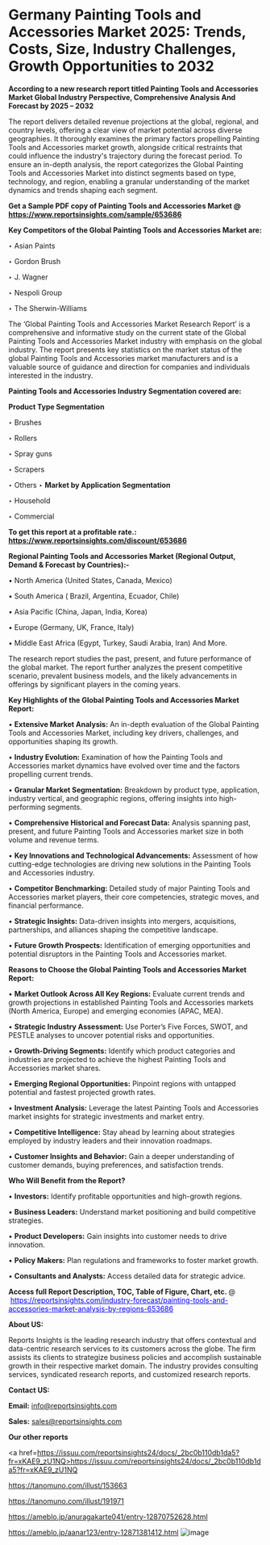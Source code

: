 # Germany Painting Tools and Accessories Market 2025: Trends, Costs, Size, Industry Challenges, Growth Opportunities to 2032

<strong>According to a new research report titled Painting Tools and Accessories Market Global Industry Perspective, Comprehensive Analysis And Forecast by 2025 – 2032</strong>

The report delivers detailed revenue projections at the global, regional, and country levels, offering a clear view of market potential across diverse geographies. It thoroughly examines the primary factors propelling Painting Tools and Accessories market growth, alongside critical restraints that could influence the industry's trajectory during the forecast period. To ensure an in-depth analysis, the report categorizes the Global Painting Tools and Accessories Market into distinct segments based on type, technology, and region, enabling a granular understanding of the market dynamics and trends shaping each segment.

<strong>Get a Sample PDF copy of Painting Tools and Accessories Market </strong><strong>@<a href=https://www.reportsinsights.com/sample/653686 style=color:#0000ff;> https://www.reportsinsights.com/sample/653686</a></strong></font>

<strong>Key Competitors of the Global Painting Tools and Accessories Market are:</strong>

‣ Asian Paints

‣ Gordon Brush

‣ J. Wagner

‣ Nespoli Group

‣ The Sherwin-Williams

The ‘Global Painting Tools and Accessories Market Research Report’ is a comprehensive and informative study on the current state of the Global Painting Tools and Accessories Market industry with emphasis on the global industry. The report presents key statistics on the market status of the global Painting Tools and Accessories market manufacturers and is a valuable source of guidance and direction for companies and individuals interested in the industry.

<strong>Painting Tools and Accessories Industry Segmentation covered are:</strong>

<strong>Product Type Segmentation</strong>

‣ Brushes

‣ Rollers

‣ Spray guns

‣ Scrapers

‣ Others
‣ 
<strong>Market by Application Segmentation</strong>

‣ Household

‣ Commercial

<strong>To get this report at a profitable rate.: <a href=https://www.reportsinsights.com/discount/653686 style=color:#0000ff;>https://www.reportsinsights.com/discount/653686</a></strong></font>

<strong>Regional Painting Tools and Accessories Market (Regional Output, Demand &amp; Forecast by Countries):-</strong>

• North America (United States, Canada, Mexico)

• South America ( Brazil, Argentina, Ecuador, Chile)

• Asia Pacific (China, Japan, India, Korea)

• Europe (Germany, UK, France, Italy)

• Middle East Africa (Egypt, Turkey, Saudi Arabia, Iran) And More.

The research report studies the past, present, and future performance of the global market. The report further analyzes the present competitive scenario, prevalent business models, and the likely advancements in offerings by significant players in the coming years.

<strong>Key Highlights of the Global Painting Tools and Accessories Market Report:</strong>

• <strong>Extensive Market Analysis:</strong> An in-depth evaluation of the Global Painting Tools and Accessories Market, including key drivers, challenges, and opportunities shaping its growth.

• <strong>Industry Evolution:</strong> Examination of how the Painting Tools and Accessories market dynamics have evolved over time and the factors propelling current trends.

• <strong>Granular Market Segmentation:</strong> Breakdown by product type, application, industry vertical, and geographic regions, offering insights into high-performing segments.

• <strong>Comprehensive Historical and Forecast Data:</strong> Analysis spanning past, present, and future Painting Tools and Accessories market size in both volume and revenue terms.

• <strong>Key Innovations and Technological Advancements:</strong> Assessment of how cutting-edge technologies are driving new solutions in the Painting Tools and Accessories industry.

• <strong>Competitor Benchmarking:</strong> Detailed study of major Painting Tools and Accessories market players, their core competencies, strategic moves, and financial performance.

• <strong>Strategic Insights:</strong> Data-driven insights into mergers, acquisitions, partnerships, and alliances shaping the competitive landscape.

• <strong>Future Growth Prospects:</strong> Identification of emerging opportunities and potential disruptors in the Painting Tools and Accessories market.

<strong>Reasons to Choose the Global Painting Tools and Accessories Market Report:</strong>

• <strong>Market Outlook Across All Key Regions:</strong> Evaluate current trends and growth projections in established Painting Tools and Accessories markets (North America, Europe) and emerging economies (APAC, MEA).

• <strong>Strategic Industry Assessment:</strong> Use Porter’s Five Forces, SWOT, and PESTLE analyses to uncover potential risks and opportunities.

• <strong>Growth-Driving Segments:</strong> Identify which product categories and industries are projected to achieve the highest Painting Tools and Accessories market shares.

• <strong>Emerging Regional Opportunities:</strong> Pinpoint regions with untapped potential and fastest projected growth rates.

• <strong>Investment Analysis:</strong> Leverage the latest Painting Tools and Accessories market insights for strategic investments and market entry.

• <strong>Competitive Intelligence:</strong> Stay ahead by learning about strategies employed by industry leaders and their innovation roadmaps.

• <strong>Customer Insights and Behavior:</strong> Gain a deeper understanding of customer demands, buying preferences, and satisfaction trends.

<strong>Who Will Benefit from the Report?</strong>

• <strong>Investors:</strong> Identify profitable opportunities and high-growth regions.

• <strong>Business Leaders:</strong> Understand market positioning and build competitive strategies.

• <strong>Product Developers:</strong> Gain insights into customer needs to drive innovation.

• <strong>Policy Makers:</strong> Plan regulations and frameworks to foster market growth.

• <strong>Consultants and Analysts:</strong> Access detailed data for strategic advice.
</ul>
<strong>Access full Report Description, TOC, Table of Figure, Chart, etc. </strong>@  <a href=https://reportsinsights.com/industry-forecast/painting-tools-and-accessories-market-analysis-by-regions-653686 style=color:#0000ff;>https://reportsinsights.com/industry-forecast/painting-tools-and-accessories-market-analysis-by-regions-653686</a></font>

<strong><strong>About US</strong>:</strong>

Reports Insights is the leading research industry that offers contextual and data-centric research services to its customers across the globe. The firm assists its clients to strategize business policies and accomplish sustainable growth in their respective market domain. The industry provides consulting services, syndicated research reports, and customized research reports.

<strong>Contact US:</strong>

<p class=""""><b>Email:</b> <a href=mailto:info@reportsinsights.com>info@reportsinsights.com</a></p>
<p class=""""><b>Sales:</b> <a href=mailto:sales@reportsinsights.com>sales@reportsinsights.com</a></p>

<strong>Our other reports</strong>

<a href=https://issuu.com/reportsinsights24/docs/_2bc0b110db1da5?fr=xKAE9_zU1NQ>https://issuu.com/reportsinsights24/docs/_2bc0b110db1da5?fr=xKAE9_zU1NQ</a>

<a href=https://tanomuno.com/illust/153663>https://tanomuno.com/illust/153663</a>

<a href=https://tanomuno.com/illust/191971>https://tanomuno.com/illust/191971</a>

<a href=https://ameblo.jp/anuragakarte041/entry-12870752628.html>https://ameblo.jp/anuragakarte041/entry-12870752628.html</a>

<a href=https://ameblo.jp/aanar123/entry-12871381412.html>https://ameblo.jp/aanar123/entry-12871381412.html</a>
![image](https://github.com/user-attachments/assets/1cc1885c-dfd2-4bce-8543-217d7e7618d0)
